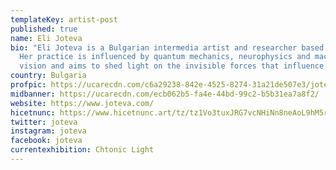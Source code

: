 ```yaml
---
templateKey: artist-post
published: true
name: Eli Joteva
bio: "Eli Joteva is a Bulgarian intermedia artist and researcher based in LA.
  Her practice is influenced by quantum mechanics, neurophysics and machine
  vision and aims to shed light on the invisible forces that influence us.  "
country: Bulgaria
profpic: https://ucarecdn.com/c6a29238-842e-4525-8274-31a21de507e3/joteva_500c.gif
midbanner: https://ucarecdn.com/ecb062b5-fa4e-44bd-99c2-b5b31ea7a8f2/
website: https://www.joteva.com/
hicetnunc: https://www.hicetnunc.art/tz/tz1Vo3tuxJRG7vcNHiNn8neAoL9hM5rtbqjc/creations
twitter: joteva
instagram: joteva
facebook: joteva
currentexhibition: Chtonic Light
---
```

